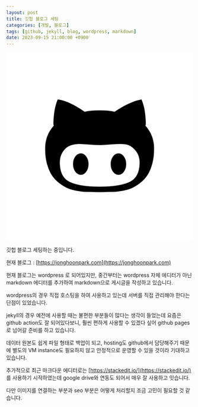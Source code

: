 ```yaml
---
layout: post
title: 깃헙 블로그 세팅
categories: [개발, 블로그]
tags: [github, jekyll, blog, wordpress, markdown]
date: 2023-09-15 21:00:00 +0900
---
```


![github logo](/assets/images/2023-09-15-깃헙-블로그-세팅/github.png)

깃헙 블로그 세팅하는 중입니다.

현재 블로그 : [https://jonghoonpark.com](https://jonghoonpark.com)

현재 블로그는 wordpress 로 되어있지만,
중간부터는 wordpress 자체 에디터가 아닌 markdown 에디터를 추가하여 markdown으로 게시글을 작성하고 있습니다.

wordpress의 경우 직접 호스팅을 하여 사용하고 있는데 서버를 직접 관리해야 한다는 단점이 있었습니다.

jekyll의 경우 예전에 사용할 때는 불편한 부분들이 많다는 생각이 들었는데
요즘은 github action도 잘 되어있다보니, 훨씬 편하게 사용할 수 있겠다 싶어 github pages 로 넘어갈 준비를 하고 있습니다.

데이터 원본도 쉽게 파일 형태로 백업이 되고, hosting도 github에서 담당해주기 때문에 별도의 VM instance도 필요하지 않고 안정적으로 운영할 수 있을 것이라 기대하고 있습니다.

추가적으로 최근 마크다운 에디터로는 [https://stackedit.io/](https://stackedit.io/) 를 사용하기 시작하였는데 google drive와 연동도 되어서 매우 잘 사용하고 잇습니다.

다만 이미지를 연결하는 부분과 seo 부분은 어떻게 처리할지 조금 고민이 필요할 것 같습니다.
